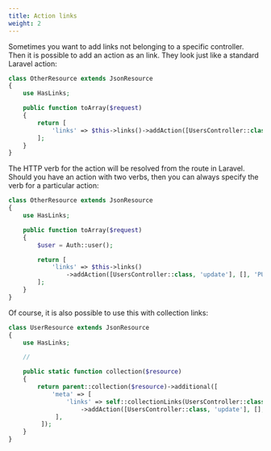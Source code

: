 ```yaml
---
title: Action links
weight: 2
---
```


Sometimes you want to add links not belonging to a specific controller. Then it is possible to add an action as an link. They look just like a standard Laravel action:

``` php
class OtherResource extends JsonResource
{
    use HasLinks;

    public function toArray($request)
    {
        return [
            'links' => $this->links()->addAction([UsersController::class, 'create']),
        ];
    }
}
```

The HTTP verb for the action will be resolved from the route in Laravel. Should you have an action with two verbs, then you can always specify the verb for a particular action:

``` php
class OtherResource extends JsonResource
{
    use HasLinks;

    public function toArray($request)
    {
        $user = Auth::user();

        return [
            'links' => $this->links()
                ->addAction([UsersController::class, 'update'], [], 'PUT'),
        ];
    }
}
```

Of course, it is also possible to use this with collection links:

``` php
class UserResource extends JsonResource
{
    use HasLinks;

    //

    public static function collection($resource)
    {
        return parent::collection($resource)->additional([
            'meta' => [
                'links' => self::collectionLinks(UsersController::class)
                    ->addAction([UsersController::class, 'update'], [], 'PUT'),
             ],
         ]);
    }
}
```
